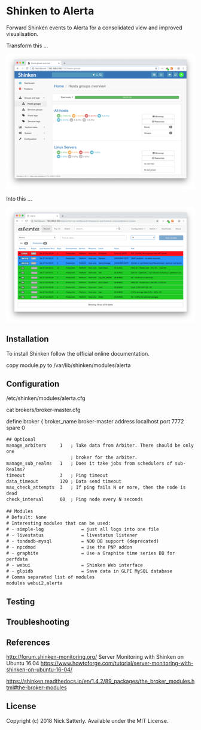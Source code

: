 Shinken to Alerta
=================

Forward Shinken events to Alerta for a consolidated view and improved visualisation.

Transform this ...

![nagios](/docs/images/shinken-hosts-groups-overview.png?raw=true)

Into this ...

![alerta](/docs/images/shinken-alerta.png?raw=true)

Installation
------------

To install Shinken follow the official online documentation.

copy module.py to /var/lib/shinken/modules/alerta


Configuration
-------------

/etc/shinken/modules/alerta.cfg


cat brokers/broker-master.cfg


define broker {
    broker_name     broker-master
    address         localhost
    port            7772
    spare           0

    ## Optional
    manage_arbiters     1   ; Take data from Arbiter. There should be only one
                            ; broker for the arbiter.
    manage_sub_realms   1   ; Does it take jobs from schedulers of sub-Realms?
    timeout             3   ; Ping timeout
    data_timeout        120 ; Data send timeout
    max_check_attempts  3   ; If ping fails N or more, then the node is dead
    check_interval      60  ; Ping node every N seconds

    ## Modules
    # Default: None
    # Interesting modules that can be used:
    # - simple-log              = just all logs into one file
    # - livestatus              = livestatus listener
    # - tondodb-mysql           = NDO DB support (deprecated)
    # - npcdmod                 = Use the PNP addon
    # - graphite                = Use a Graphite time series DB for perfdata
    # - webui                   = Shinken Web interface
    # - glpidb                  = Save data in GLPI MySQL database
    # Comma separated list of modules
    modules	webui2,alerta


Testing
-------



Troubleshooting
---------------


References
----------

http://forum.shinken-monitoring.org/
Server Monitoring with Shinken on Ubuntu 16.04
https://www.howtoforge.com/tutorial/server-monitoring-with-shinken-on-ubuntu-16-04/

https://shinken.readthedocs.io/en/1.4.2/89_packages/the_broker_modules.html#the-broker-modules

License
-------

Copyright (c) 2018 Nick Satterly. Available under the MIT License.

